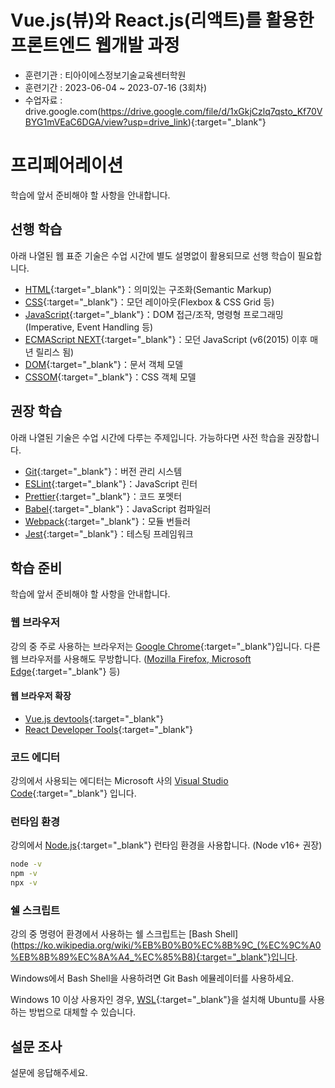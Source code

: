 #  Vue.js(뷰)와 React.js(리액트)를 활용한 프론트엔드 웹개발 과정
- 훈련기관 : 티아이에스정보기술교육센터학원
- 훈련기간 : 2023-06-04 ~ 2023-07-16 (3회차)
- 수업자료 : drive.google.com(https://drive.google.com/file/d/1xGkjCzlq7qsto_Kf70VBYG1mVEaC6DGA/view?usp=drive_link){:target="_blank"}

# 프리페어레이션

학습에 앞서 준비해야 할 사항을 안내합니다.


## 선행 학습

아래 나열된 웹 표준 기술은 수업 시간에 별도 설명없이 활용되므로 선행 학습이 필요합니다.

- [HTML](https://developer.mozilla.org/ko/docs/Web/HTML){:target="_blank"}：의미있는 구조화(Semantic Markup)
- [CSS](https://developer.mozilla.org/ko/docs/Web/CSS){:target="_blank"}：모던 레이아웃(Flexbox & CSS Grid 등)
- [JavaScript](https://ko.javascript.info/){:target="_blank"}：DOM 접근/조작, 명령형 프로그래밍(Imperative, Event Handling 등)
- [ECMAScript NEXT](https://www.ecma-international.org/publications-and-standards/standards/ecma-262/){:target="_blank"}：모던 JavaScript (v6(2015) 이후 매년 릴리스 됨)
- [DOM](https://developer.mozilla.org/ko/docs/Web/API/Document_Object_Model){:target="_blank"}：문서 객체 모델
- [CSSOM](https://developer.mozilla.org/ko/docs/Web/API/CSS_Object_Model){:target="_blank"}：CSS 객체 모델

## 권장 학습

아래 나열된 기술은 수업 시간에 다루는 주제입니다. 가능하다면 사전 학습을 권장합니다.

- [Git](https://git-scm.com/){:target="_blank"}：버전 관리 시스템
- [ESLint](https://eslint.org/){:target="_blank"}：JavaScript 린터
- [Prettier](https://prettier.io/){:target="_blank"}：코드 포멧터
- [Babel](https://babeljs.io/){:target="_blank"}：JavaScript 컴파일러
- [Webpack](https://webpack.js.org/){:target="_blank"}：모듈 번들러
- [Jest](https://jestjs.io/){:target="_blank"}：테스팅 프레임워크


## 학습 준비

학습에 앞서 준비해야 할 사항을 안내합니다.

### 웹 브라우저

강의 중 주로 사용하는 브라우저는 [Google Chrome](https://www.google.com/intl/ko/chrome/){:target="_blank"}입니다.
다른 웹 브라우저를 사용해도 무방합니다. ([Mozilla Firefox, Microsoft Edge](https://browsehappy.com/){:target="_blank"} 등)

#### 웹 브라우저 확장

- [Vue.js devtools](https://chrome.google.com/webstore/detail/vuejs-devtools/ljjemllljcmogpfapbkkighbhhppjdbg){:target="_blank"}
- [React Developer Tools](https://chrome.google.com/webstore/detail/react-developer-tools/fmkadmapgofadopljbjfkapdkoienihi?hl=ko){:target="_blank"}

### 코드 에디터

강의에서 사용되는 에디터는 Microsoft 사의 [Visual Studio Code](https://code.visualstudio.com/){:target="_blank"} 입니다.

### 런타임 환경

강의에서 [Node.js](https://nodejs.org/ko/){:target="_blank"} 런타임 환경을 사용합니다. (Node v16+ 권장)

```sh
node -v
npm -v
npx -v
```

### 쉘 스크립트

강의 중 명령어 환경에서 사용하는 쉘 스크립트는 [Bash Shell](https://ko.wikipedia.org/wiki/%EB%B0%B0%EC%8B%9C_(%EC%9C%A0%EB%8B%89%EC%8A%A4_%EC%85%B8){:target="_blank"}입니다.

Windows에서 Bash Shell을 사용하려면 Git Bash 에뮬레이터를 사용하세요.

Windows 10 이상 사용자인 경우, [WSL](https://docs.microsoft.com/ko-kr/windows/wsl/about){:target="_blank"}을 설치해 Ubuntu를 사용하는 방법으로 대체할 수 있습니다.


## 설문 조사

설문에 응답해주세요.
